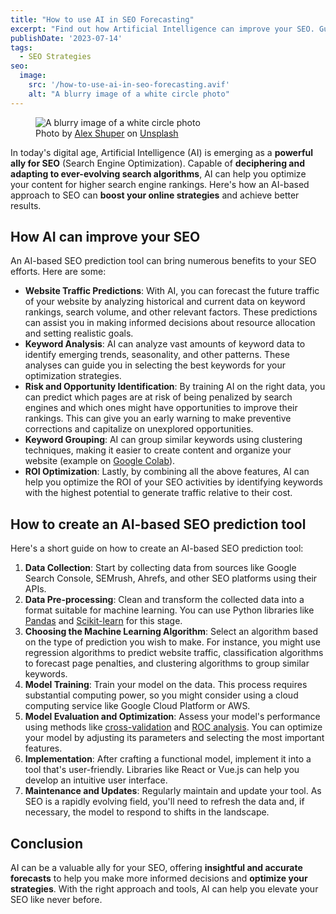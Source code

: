 ```yaml
---
title: "How to use AI in SEO Forecasting"
excerpt: "Find out how Artificial Intelligence can improve your SEO. Guide to creating an AI-powered SEO prediction tool to optimize your online ranking."
publishDate: '2023-07-14'
tags:
  - SEO Strategies
seo:
  image:
    src: '/how-to-use-ai-in-seo-forecasting.avif'
    alt: "A blurry image of a white circle photo"
---
```


<figure>
  <img id="cover-img" src="/how-to-use-ai-in-seo-forecasting.avif" alt="A blurry image of a white circle photo">
  <figcaption>Photo by <a href="https://unsplash.com/@alexshuperart?utm_content=creditCopyText&amp;utm_medium=referral&amp;utm_source=unsplash">Alex Shuper</a> on <a href="https://unsplash.com/photos/a-picture-of-a-woman-with-a-dumbbell-in-her-hand-l2nJZnXxkx4?utm_content=creditCopyText&amp;utm_medium=referral&amp;utm_source=unsplash">Unsplash</a></figcaption>
</figure>

In today's digital age, Artificial Intelligence (AI) is emerging as a **powerful ally for SEO** (Search Engine Optimization). Capable of **deciphering and adapting to ever-evolving search algorithms**, AI can help you optimize your content for higher search engine rankings. Here's how an AI-based approach to SEO can **boost your online strategies** and achieve better results.

## How AI can improve your SEO

An AI-based SEO prediction tool can bring numerous benefits to your SEO efforts. Here are some:

- **Website Traffic Predictions**: With AI, you can forecast the future traffic of your website by analyzing historical and current data on keyword rankings, search volume, and other relevant factors. These predictions can assist you in making informed decisions about resource allocation and setting realistic goals.
- **Keyword Analysis**: AI can analyze vast amounts of keyword data to identify emerging trends, seasonality, and other patterns. These analyses can guide you in selecting the best keywords for your optimization strategies.
- **Risk and Opportunity Identification**: By training AI on the right data, you can predict which pages are at risk of being penalized by search engines and which ones might have opportunities to improve their rankings. This can give you an early warning to make preventive corrections and capitalize on unexplored opportunities.
- **Keyword Grouping**: AI can group similar keywords using clustering techniques, making it easier to create content and organize your website (example on [Google Colab](https://colab.research.google.com/drive/1HHNFjKlip1AaFIuvvn0AicWyv6egLOZw?usp=sharing)).
- **ROI Optimization**: Lastly, by combining all the above features, AI can help you optimize the ROI of your SEO activities by identifying keywords with the highest potential to generate traffic relative to their cost.

## How to create an AI-based SEO prediction tool

Here's a short guide on how to create an AI-based SEO prediction tool:

1. **Data Collection**: Start by collecting data from sources like Google Search Console, SEMrush, Ahrefs, and other SEO platforms using their APIs.
2. **Data Pre-processing**: Clean and transform the collected data into a format suitable for machine learning. You can use Python libraries like [Pandas](https://pandas.pydata.org/) and [Scikit-learn](https://scikit-learn.org/stable/) for this stage.
3. **Choosing the Machine Learning Algorithm**: Select an algorithm based on the type of prediction you wish to make. For instance, you might use regression algorithms to predict website traffic, classification algorithms to forecast page penalties, and clustering algorithms to group similar keywords.
4. **Model Training**: Train your model on the data. This process requires substantial computing power, so you might consider using a cloud computing service like Google Cloud Platform or AWS.
5. **Model Evaluation and Optimization**: Assess your model's performance using methods like [cross-validation](https://scikit-learn.org/stable/modules/cross_validation.html) and [ROC analysis](https://www.ibm.com/docs/it/spss-statistics/29.0.0?topic=features-roc-analysis). You can optimize your model by adjusting its parameters and selecting the most important features.
6. **Implementation**: After crafting a functional model, implement it into a tool that's user-friendly. Libraries like React or Vue.js can help you develop an intuitive user interface.
7. **Maintenance and Updates**: Regularly maintain and update your tool. As SEO is a rapidly evolving field, you'll need to refresh the data and, if necessary, the model to respond to shifts in the landscape.

## Conclusion

AI can be a valuable ally for your SEO, offering **insightful and accurate forecasts** to help you make more informed decisions and **optimize your strategies**. With the right approach and tools, AI can help you elevate your SEO like never before.